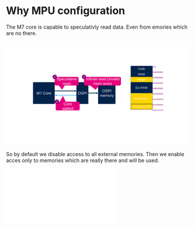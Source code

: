 # Why MPU configuration

The M7 core is capable to speculativly read data. Even from emories which are no there.

![img](./img/Slide23.SVG)

So by default we disable access to all external memories. 
Then we enable acces only to memories which are really there and will be used. 

![img](./img/mpu.json)